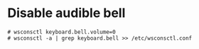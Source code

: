 # Disable audible bell
```
# wsconsctl keyboard.bell.volume=0
# wsconsctl -a | grep keyboard.bell >> /etc/wsconsctl.conf
```
